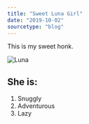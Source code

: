 ```yaml
---
title: "Sweet Luna Girl"
date: "2019-10-02"
sourcetype: "blog"
---
```


This is my sweet honk.

![Luna](./honk/honk.JPG)

## She is:

1. Snuggly
2. Adventurous
3. Lazy

